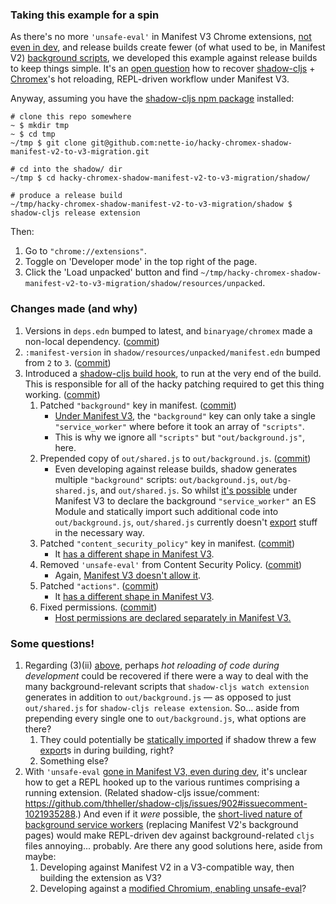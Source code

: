 ### Taking this example for a spin

As there's no more `'unsafe-eval'` in Manifest V3 Chrome extensions, [not even in dev](https://developer.chrome.com/docs/extensions/mv3/intro/mv3-migration/#content-security-policy), and release builds create fewer (of what used to be, in Manifest V2) [background scripts](https://developer.chrome.com/docs/extensions/mv3/intro/mv3-migration/#man-sw), we developed this example against release builds to keep things simple. It's an [open question](https://github.com/nette-io/hacky-chromex-shadow-manifest-v2-to-v3-migration#some-questions) how to recover [shadow-cljs](https://shadow-cljs.github.io/docs/UsersGuide.html) + [Chromex](https://github.com/binaryage/chromex)'s hot reloading, REPL-driven workflow under Manifest V3.

Anyway, assuming you have the [shadow-cljs npm package](https://shadow-cljs.github.io/docs/UsersGuide.html#_high_level_overview) installed:

```
# clone this repo somewhere
~ $ mkdir tmp
~ $ cd tmp
~/tmp $ git clone git@github.com:nette-io/hacky-chromex-shadow-manifest-v2-to-v3-migration.git

# cd into the shadow/ dir
~/tmp $ cd hacky-chromex-shadow-manifest-v2-to-v3-migration/shadow/

# produce a release build
~/tmp/hacky-chromex-shadow-manifest-v2-to-v3-migration/shadow $ shadow-cljs release extension
```
Then:
1. Go to `"chrome://extensions"`.
2. Toggle on 'Developer mode' in the top right of the page.
3. Click the 'Load unpacked' button and find `~/tmp/hacky-chromex-shadow-manifest-v2-to-v3-migration/shadow/resources/unpacked`.

### Changes made (and why)

1. Versions in `deps.edn` bumped to latest, and `binaryage/chromex` made a non-local dependency. ([commit](https://github.com/nette-io/hacky-chromex-shadow-manifest-v2-to-v3-migration/commit/5091ce4a851384e1e7e02fc4592d698a05812142))
2. `:manifest-version` in `shadow/resources/unpacked/manifest.edn` bumped from `2` to `3`. ([commit](https://github.com/nette-io/hacky-chromex-shadow-manifest-v2-to-v3-migration/commit/32d891c44bb66639424ab9b97634d2e7c742e3e6))
3. Introduced a [shadow-cljs build hook](https://shadow-cljs.github.io/docs/UsersGuide.html#build-hooks), to run at the very end of the build. This is responsible for all of the hacky patching required to get this thing working. ([commit](https://github.com/nette-io/hacky-chromex-shadow-manifest-v2-to-v3-migration/commit/7667c6e72982d7b018666b91350cbb9157685e27))
   1. Patched `"background"` key in manifest. ([commit](https://github.com/nette-io/hacky-chromex-shadow-manifest-v2-to-v3-migration/commit/7667c6e72982d7b018666b91350cbb9157685e27))
      - [Under Manifest V3](https://developer.chrome.com/docs/extensions/mv3/intro/mv3-migration/#man-sw), the `"background"` key can only take a single `"service_worker"` where before it took an array of `"scripts"`.
      - This is why we ignore all `"scripts"` but `"out/background.js"`, here.
   2. Prepended copy of `out/shared.js` to `out/background.js`. ([commit](https://github.com/nette-io/hacky-chromex-shadow-manifest-v2-to-v3-migration/commit/7667c6e72982d7b018666b91350cbb9157685e27))
      - Even developing against release builds, shadow generates multiple `"background"` scripts: `out/background.js`, `out/bg-shared.js`, and `out/shared.js`. So whilst [it's possible](https://developer.chrome.com/docs/extensions/mv3/intro/mv3-migration/#man-sw) under Manifest V3 to declare the background `"service_worker"` an ES Module and statically import such additional code into `out/background.js`, `out/shared.js` currently doesn't [export](https://developer.mozilla.org/en-US/docs/Web/JavaScript/Reference/Statements/export) stuff in the necessary way.
   3. Patched `"content_security_policy"` key in manifest. ([commit](https://github.com/nette-io/hacky-chromex-shadow-manifest-v2-to-v3-migration/commit/f151608d201547b635b61b33b95008a7aff46099))
      - It [has a different shape in Manifest V3](https://developer.chrome.com/docs/extensions/mv3/intro/mv3-migration/#content-security-policy).
   4. Removed `'unsafe-eval'` from Content Security Policy. ([commit](https://github.com/nette-io/hacky-chromex-shadow-manifest-v2-to-v3-migration/commit/f151608d201547b635b61b33b95008a7aff46099))
      - Again, [Manifest V3 doesn't allow it](https://developer.chrome.com/docs/extensions/mv3/intro/mv3-migration/#content-security-policy).
   5. Patched `"actions"`. ([commit](https://github.com/nette-io/hacky-chromex-shadow-manifest-v2-to-v3-migration/commit/758511ff5e5275d97d0a7b50aa469170abf44537))
      - It [has a different shape in Manifest V3](https://developer.chrome.com/docs/extensions/mv3/intro/mv3-migration/#action-api-unification).
   6. Fixed permissions. ([commit](https://github.com/nette-io/hacky-chromex-shadow-manifest-v2-to-v3-migration/commit/2c13ebac2aff9864215aec24cdd94b506e3a16d9))
      - [Host permissions are declared separately in Manifest V3.](https://developer.chrome.com/docs/extensions/mv3/intro/mv3-migration/#host-permissions)

### Some questions!

1. Regarding (3)(ii) [above](https://github.com/nette-io/hacky-chromex-shadow-manifest-v2-to-v3-migration#changes-made-and-why), perhaps _hot reloading of code during development_ could be recovered if there were a way to deal with the many background-relevant scripts that `shadow-cljs watch extension` generates in addition to `out/background.js` — as opposed to just `out/shared.js` for `shadow-cljs release extension`. So... aside from prepending every single one to `out/background.js`, what options are there?
   1. They could potentially be [statically imported](https://developer.chrome.com/docs/extensions/mv3/intro/mv3-migration/#man-sw) if shadow threw a few [export](https://developer.mozilla.org/en-US/docs/Web/JavaScript/Reference/Statements/export)s in during building, right?
   2. Something else?
2. With `'unsafe-eval` [gone in Manifest V3, even during dev](https://developer.chrome.com/docs/extensions/mv3/intro/mv3-migration/#content-security-policy), it's unclear how to get a REPL hooked up to the various runtimes comprising a running extension. (Related shadow-cljs issue/comment: https://github.com/thheller/shadow-cljs/issues/902#issuecomment-1021935288.) And even if it _were_ possible, the [short-lived nature of background service workers](https://developer.chrome.com/docs/extensions/mv3/intro/mv3-migration/#background-service-workers) (replacing Manifest V2's background pages) would make REPL-driven dev against background-related `cljs` files annoying... probably. Are there any good solutions here, aside from maybe:
   1. Developing against Manifest V2 in a V3-compatible way, then building the extension as V3?
   2. Developing against a [modified Chromium, enabling unsafe-eval](https://github.com/thheller/shadow-cljs/issues/902#issuecomment-1021973818)?
